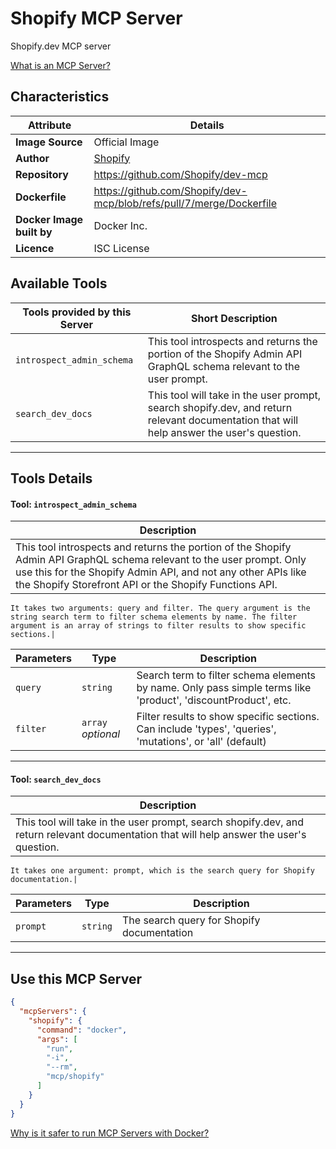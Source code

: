 # Shopify MCP Server

Shopify.dev MCP server

[What is an MCP Server?](https://www.anthropic.com/news/model-context-protocol)

## Characteristics
Attribute|Details|
|-|-|
**Image Source**|Official Image
|**Author**|[Shopify](https://github.com/Shopify)
**Repository**|https://github.com/Shopify/dev-mcp
**Dockerfile**|https://github.com/Shopify/dev-mcp/blob/refs/pull/7/merge/Dockerfile
**Docker Image built by**|Docker Inc.
**Licence**|ISC License

## Available Tools
Tools provided by this Server|Short Description
-|-
`introspect_admin_schema`|This tool introspects and returns the portion of the Shopify Admin API GraphQL schema relevant to the user prompt.|
`search_dev_docs`|This tool will take in the user prompt, search shopify.dev, and return relevant documentation that will help answer the user's question.|

---
## Tools Details

#### Tool: `introspect_admin_schema`
|Description|
|-|
|This tool introspects and returns the portion of the Shopify Admin API GraphQL schema relevant to the user prompt. Only use this for the Shopify Admin API, and not any other APIs like the Shopify Storefront API or the Shopify Functions API.

    It takes two arguments: query and filter. The query argument is the string search term to filter schema elements by name. The filter argument is an array of strings to filter results to show specific sections.|

Parameters|Type|Description
-|-|-
`query`|`string`|Search term to filter schema elements by name. Only pass simple terms like 'product', 'discountProduct', etc.
`filter`|`array` *optional*|Filter results to show specific sections. Can include 'types', 'queries', 'mutations', or 'all' (default)

---
#### Tool: `search_dev_docs`
|Description|
|-|
|This tool will take in the user prompt, search shopify.dev, and return relevant documentation that will help answer the user's question.

    It takes one argument: prompt, which is the search query for Shopify documentation.|

Parameters|Type|Description
-|-|-
`prompt`|`string`|The search query for Shopify documentation

---
## Use this MCP Server

```json
{
  "mcpServers": {
    "shopify": {
      "command": "docker",
      "args": [
        "run",
        "-i",
        "--rm",
        "mcp/shopify"
      ]
    }
  }
}
```

[Why is it safer to run MCP Servers with Docker?](https://www.docker.com/blog/the-model-context-protocol-simplifying-building-ai-apps-with-anthropic-claude-desktop-and-docker/)
